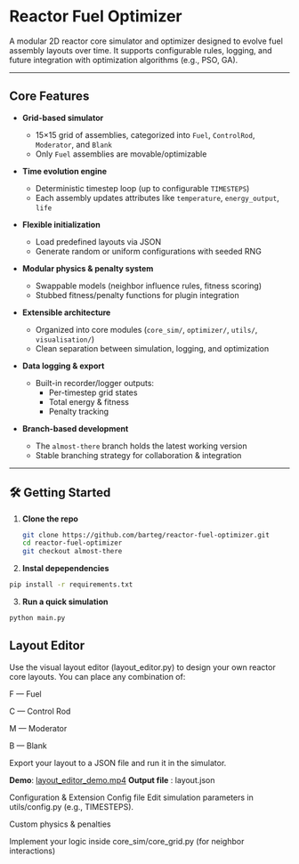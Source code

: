 # Reactor Fuel Optimizer

A modular 2D reactor core simulator and optimizer designed to evolve fuel assembly layouts over time. It supports configurable rules, logging, and future integration with optimization algorithms (e.g., PSO, GA).

---

##  Core Features

- **Grid-based simulator**  
  - 15×15 grid of assemblies, categorized into `Fuel`, `ControlRod`, `Moderator`, and `Blank`  
  - Only `Fuel` assemblies are movable/optimizable

- **Time evolution engine**  
  - Deterministic timestep loop (up to configurable `TIMESTEPS`)  
  - Each assembly updates attributes like `temperature`, `energy_output`, `life`  

- **Flexible initialization**  
  - Load predefined layouts via JSON  
  - Generate random or uniform configurations with seeded RNG  

- **Modular physics & penalty system**  
  - Swappable models (neighbor influence rules, fitness scoring)  
  - Stubbed fitness/penalty functions for plugin integration  

- **Extensible architecture**  
  - Organized into core modules (`core_sim/`, `optimizer/`, `utils/`, `visualisation/`)  
  - Clean separation between simulation, logging, and optimization

- **Data logging & export**  
  - Built-in recorder/logger outputs:  
    - Per-timestep grid states  
    - Total energy & fitness  
    - Penalty tracking

- **Branch-based development**  
  - The `almost-there` branch holds the latest working version  
  - Stable branching strategy for collaboration & integration

---


## 🛠️ Getting Started

1. **Clone the repo**
   ```bash
   git clone https://github.com/barteg/reactor-fuel-optimizer.git
   cd reactor-fuel-optimizer
   git checkout almost-there

2. **Instal depependencies**
  ```bash
  pip install -r requirements.txt
  ```
3. **Run a quick simulation**
  ```bash
  python main.py
```
## Layout Editor

Use the visual layout editor (layout_editor.py) to design your own reactor core layouts. You can place any combination of:

F — Fuel

C — Control Rod

M — Moderator

B — Blank

Export your layout to a JSON file and run it in the simulator.



**Demo**: [layout_editor_demo.mp4](assets/layout_editor_preview.mp4)
**Output file** : layout.json


Configuration & Extension
Config file
Edit simulation parameters in utils/config.py (e.g., TIMESTEPS).


Custom physics & penalties

Implement your logic inside core_sim/core_grid.py (for neighbor interactions)
